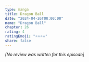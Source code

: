 ```yaml
---
type: manga
title: Dragon Ball
date: "2024-04-26T00:00:00"
name: "Dragon Ball"
chapter: 26
rating: 4
ratingEmoji: "⭐️⭐️⭐️⭐️"
share: false
---
```


_[No review was written for this episode]_